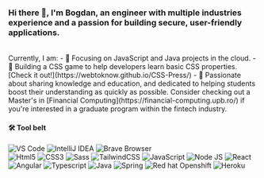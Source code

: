 ### Hi there 👋, I'm Bogdan, an engineer with multiple industries experience and a passion for building secure, user-friendly applications. 
<br/>
Currently, I am:
- 🔧 Focusing on JavaScript and Java projects in the cloud.
- 🚀 Building a CSS game to help developers learn basic CSS properties. [Check it out!](https://webtoknow.github.io/CSS-Press/)
- 🦉 Passionate about sharing knowledge and education, and dedicated to helping students boost their understanding as quickly as possible. Consider checking out a Master's in [Financial Computing](https://financial-computing.upb.ro/) if you're interested in a graduate program within the fintech industry.

#### 🛠 Tool belt

<img src="https://img.shields.io/static/v1?label=&message=VS Code&color=black&logo=visualstudiocode" alt="VS Code"> <img src="https://img.shields.io/static/v1?label=&message=IntelliJ IDEA&color=black&logo=intellijidea" alt="IntelliJ IDEA"> <img src="https://img.shields.io/static/v1?label=&message=Brave (browser)&color=black&logo=brave" alt="Brave Browser">
<br>
<img src="https://img.shields.io/static/v1?label=&message=HTML5&color=black&logo=html5" alt="Html5"> <img src="https://img.shields.io/static/v1?label=&message=CSS3&color=black&logo=css3" alt="CSS3"> <img src="https://img.shields.io/static/v1?label=&message=Sass&color=black&logo=sass" alt="Sass"> <img src="https://img.shields.io/static/v1?label=&message=TailwindCSS&color=black&logo=tailwind css" alt="TailwindCSS"> <img src="https://img.shields.io/static/v1?label=&message=JavaScript&color=black&logo=JavaScript" alt="JavaScript"> <img src="https://img.shields.io/static/v1?label=&message=Node JS&color=black&logo=nodedotjs" alt="Node JS">  <img src="https://img.shields.io/static/v1?label=&message=React&color=black&logo=react" alt="React"> <img src="https://img.shields.io/static/v1?label=&message=Angular&color=black&logo=angular" alt="Angular"> <img src="https://img.shields.io/static/v1?label=&message=Typescript&color=black&logo=tsnode" alt="Typescript"> <img src="https://img.shields.io/static/v1?label=&message=Java&color=black&logo=java" alt="Java"> <img src="https://img.shields.io/static/v1?label=&message=Spring&color=black&logo=spring" alt="Spring"> <img src="https://img.shields.io/static/v1?label=&message=Openswift&color=black&logo=redhatopenshift" alt="Red hat Openshift"> <img src="https://img.shields.io/static/v1?label=&message=Heroku&color=black&logo=heroku" alt="Heroku">

